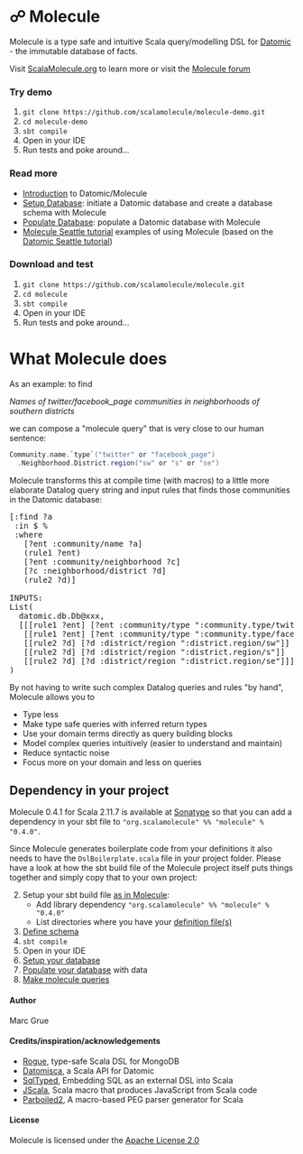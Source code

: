 # ☍ Molecule

Molecule is a type safe and intuitive Scala query/modelling DSL for 
[Datomic][datomic] - the immutable database of facts. 

Visit [ScalaMolecule.org](http://ScalaMolecule.org) to learn more or visit the [Molecule forum](https://groups.google.com/forum/#!forum/molecule-dsl)


### Try demo

1. `git clone https://github.com/scalamolecule/molecule-demo.git`
2. `cd molecule-demo`
3. `sbt compile`
4. Open in your IDE
5. Run tests and poke around...

   
### Read more

- [Introduction](http://scalamolecule.org/home/introduction) to Datomic/Molecule
- [Setup Database](http://scalamolecule.org/manual/database-setup): initiate a Datomic database and create a database schema with Molecule
- [Populate Database](http://scalamolecule.org/manual/populate-database): populate a Datomic database with Molecule
- [Molecule Seattle tutorial](http://scalamolecule.org/tutorials/seattle) examples of using Molecule (based on the 
[Datomic Seattle tutorial](http://docs.datomic.com/tutorial.html))


### Download and test

1. `git clone https://github.com/scalamolecule/molecule.git`
2. `cd molecule`
3. `sbt compile`
4. Open in your IDE
5. Run tests and poke around...


# What Molecule does

As an example: to find

_Names of twitter/facebook_page communities in neighborhoods of southern districts_
 
we can compose a "molecule query" that is very close to our
human sentence:

```scala
Community.name.`type`("twitter" or "facebook_page")
  .Neighborhood.District.region("sw" or "s" or "se")
```

Molecule transforms this at compile time (with macros) to a little more elaborate Datalog query string and
 input rules that finds those communities in the Datomic database:

<pre>
[:find ?a
 :in $ %
 :where
   [?ent :community/name ?a]
   (rule1 ?ent)
   [?ent :community/neighborhood ?c]
   [?c :neighborhood/district ?d]
   (rule2 ?d)]

INPUTS:
List(
  datomic.db.Db@xxx,
  [[[rule1 ?ent] [?ent :community/type ":community.type/twitter"]]
   [[rule1 ?ent] [?ent :community/type ":community.type/facebook_page"]]
   [[rule2 ?d] [?d :district/region ":district.region/sw"]]
   [[rule2 ?d] [?d :district/region ":district.region/s"]]
   [[rule2 ?d] [?d :district/region ":district.region/se"]]]
)
</pre>

By not having to write such complex Datalog queries and rules "by hand", Molecule 
allows you to

- Type less
- Make type safe queries with inferred return types
- Use your domain terms directly as query building blocks
- Model complex queries intuitively (easier to understand and maintain)
- Reduce syntactic noise
- Focus more on your domain and less on queries



## Dependency in your project

Molecule 0.4.1 for Scala 2.11.7 is available at
[Sonatype](https://oss.sonatype.org/content/repositories/releases/org/scalamolecule/molecule_2.11/)
 so that you can add a dependency in your sbt file to `"org.scalamolecule" %% "molecule" % "0.4.0"`.

Since Molecule generates boilerplate code from your definitions it also needs to have the `DslBoilerplate.scala` file 
in your project folder. Please have a look at how the sbt build file
 of the Molecule project itself puts things together and simply copy that to your own project:

2. Setup your sbt build file [as in Molecule](https://github.com/scalamolecule/molecule/blob/master/project/build.scala):
    - Add library dependency `"org.scalamolecule" %% "molecule" % "0.4.0"`
    - List directories where you have your [definition file(s)][setup]
3. [Define schema][schema]
4. `sbt compile`
5. Open in your IDE
6. [Setup your database][setup]
7. [Populate your database][populate] with data
8. [Make molecule queries][tutorial]


#### Author
Marc Grue

#### Credits/inspiration/acknowledgements
- [Rogue](https://github.com/foursquare/rogue), type-safe Scala DSL for MongoDB
- [Datomisca](https://github.com/pellucidanalytics/datomisca), a Scala API for Datomic
- [SqlTyped](https://github.com/jonifreeman/sqltyped), Embedding SQL as an external DSL into Scala
- [JScala](https://github.com/nau/jscala), Scala macro that produces JavaScript from Scala code
- [Parboiled2](https://github.com/sirthias/parboiled2), A macro-based PEG parser generator for Scala

#### License
Molecule is licensed under the [Apache License 2.0](http://en.wikipedia.org/wiki/Apache_license)

[datomic]: http://www.datomic.com
[seattle]: http://docs.datomic.com/tutorial.html
[moleculegroup]: https://groups.google.com/forum/#!forum/molecule-dsl
[pullrequests]: https://github.com/scalamolecule/molecule/pulls
[issues]: https://github.com/scalamolecule/molecule/issues
[moleculesbt]: https://github.com/scalamolecule/molecule/blob/master/project/build.scala

[setup]: http://scalamolecule.org/manual/database-setup
[schema]: http://scalamolecule.org/manual/schema-definition
[deffile]: http://scalamolecule.org/molecule/blob/master/examples/src/main/scala/molecule/examples/seattle/schema/SeattleDefinition.scala
[populate]: http://scalamolecule.org/manual/populate-database
[tutorial]: http://scalamolecule.org/tutorials/seattle
[tutorialcode]: http://scalamolecule.org/molecule/blob/master/examples/src/test/scala/molecule/examples/seattle/SeattleTests.scala
[tutorialqueries]: http://scalamolecule.org/molecule/blob/master/examples/src/test/scala/molecule/examples/seattle/SeattleQueryTests.scala
[tutorialtransformations]: https://scalamolecule.org/molecule/blob/master/examples/src/test/scala/molecule/examples/seattle/SeattleTransformationTests.scala
